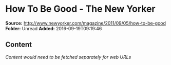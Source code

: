 # How To Be Good - The New Yorker

**Source:** http://www.newyorker.com/magazine/2011/09/05/how-to-be-good
**Folder:** Unread
**Added:** 2016-09-19T09:19:46




## Content
*Content would need to be fetched separately for web URLs*
